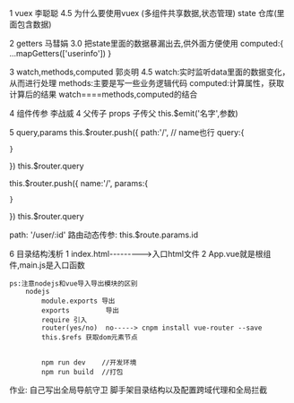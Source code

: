1 vuex    李聪聪  4.5
    为什么要使用vuex (多组件共享数据,状态管理)
	state  仓库(里面包含数据) 
	
2 getters  马彗娟  3.0
	把state里面的数据暴漏出去,供外面方便使用
	computed:{
		...mapGetters(['userinfo'])
	}

3 watch,methods,computed    郭炎明 4.5
	watch:实时监听data里面的数据变化，从而进行处理
	methods:主要是写一些业务逻辑代码
	computed:计算属性，获取计算后的结果
	watch====methods,computed的结合
	
4 组件传参   李战威   4
	父传子  props
	子传父  this.$emit('名字',参数)
	
	
5 query,params
  this.$router.push({
  	path:'/', // name也行
  	query:{
  	
  	}
  })
  this.$router.query
  
  this.$router.push({
  	name:'/',
  	params:{
  	
  	}
  })
  this.$router.query
  
  path: '/user/:id'
	路由动态传参:
			this.$route.params.id


6 目录结构浅析
	1 index.html--------->入口html文件
	2 App.vue就是根组件,main.js是入口函数

	ps:注意nodejs和vue导入导出模块的区别
		nodejs
			module.exports 导出
			exports         导出
			require 引入
			router(yes/no)  no-----> cnpm install vue-router --save
			this.$refs 获取dom元素节点
			
			
			npm run dev    //开发环境
			npm run build  //打包




作业:
	自己写出全局导航守卫
	脚手架目录结构以及配置跨域代理和全局拦截